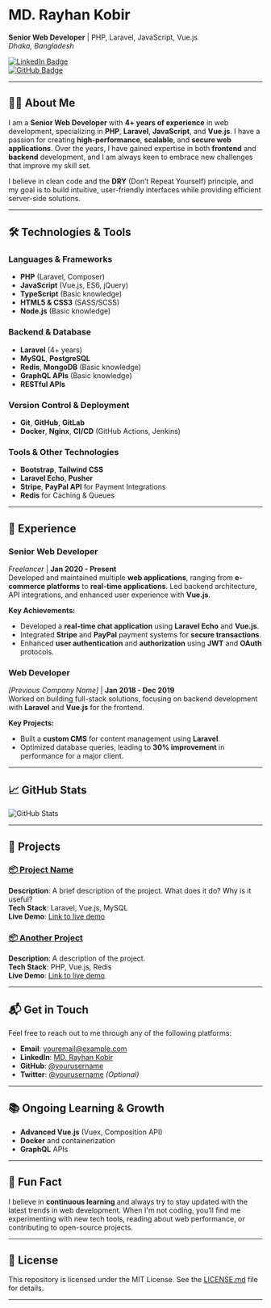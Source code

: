 # MD. Rayhan Kobir

**Senior Web Developer** | PHP, Laravel, JavaScript, Vue.js  
*Dhaka, Bangladesh*  

[![LinkedIn Badge](https://img.shields.io/badge/LinkedIn-blue?logo=linkedin&style=flat-square)](https://www.linkedin.com/in/yourusername)  
[![GitHub Badge](https://img.shields.io/badge/GitHub-black?logo=github&style=flat-square)](https://github.com/yourusername)

---

## 👨‍💻 About Me

I am a **Senior Web Developer** with **4+ years of experience** in web development, specializing in **PHP**, **Laravel**, **JavaScript**, and **Vue.js**. I have a passion for creating **high-performance**, **scalable**, and **secure web applications**. Over the years, I have gained expertise in both **frontend** and **backend** development, and I am always keen to embrace new challenges that improve my skill set.

I believe in clean code and the **DRY** (Don’t Repeat Yourself) principle, and my goal is to build intuitive, user-friendly interfaces while providing efficient server-side solutions.

---

## 🛠️ Technologies & Tools

### **Languages & Frameworks**
- **PHP** (Laravel, Composer)
- **JavaScript** (Vue.js, ES6, jQuery)
- **TypeScript** (Basic knowledge)
- **HTML5 & CSS3** (SASS/SCSS)
- **Node.js** (Basic knowledge)

### **Backend & Database**
- **Laravel** (4+ years)
- **MySQL**, **PostgreSQL**
- **Redis**, **MongoDB** (Basic knowledge)
- **GraphQL APIs** (Basic knowledge)
- **RESTful APIs**

### **Version Control & Deployment**
- **Git**, **GitHub**, **GitLab**
- **Docker**, **Nginx**, **CI/CD** (GitHub Actions, Jenkins)

### **Tools & Other Technologies**
- **Bootstrap**, **Tailwind CSS**
- **Laravel Echo**, **Pusher**
- **Stripe**, **PayPal API** for Payment Integrations
- **Redis** for Caching & Queues

---

## 💼 Experience

### **Senior Web Developer**  
*Freelancer* | **Jan 2020 - Present**  
Developed and maintained multiple **web applications**, ranging from **e-commerce platforms** to **real-time applications**. Led backend architecture, API integrations, and enhanced user experience with **Vue.js**.

**Key Achievements:**
- Developed a **real-time chat application** using **Laravel Echo** and **Vue.js**.
- Integrated **Stripe** and **PayPal** payment systems for **secure transactions**.
- Enhanced **user authentication** and **authorization** using **JWT** and **OAuth** protocols.

### **Web Developer**  
*[Previous Company Name]* | **Jan 2018 - Dec 2019**  
Worked on building full-stack solutions, focusing on backend development with **Laravel** and **Vue.js** for the frontend.

**Key Projects:**
- Built a **custom CMS** for content management using **Laravel**.
- Optimized database queries, leading to **30% improvement** in performance for a major client.

---

## 📈 GitHub Stats

![GitHub Stats](https://github-readme-stats.vercel.app/api?username=your-github-username&show_icons=true&hide_title=true&hide=prs&count_private=true&theme=radical)

---

## 🚀 Projects

### [📦 **Project Name**](https://github.com/yourusername/project)
**Description**: A brief description of the project. What does it do? Why is it useful?  
**Tech Stack**: Laravel, Vue.js, MySQL  
**Live Demo**: [Link to live demo](https://yourproject.com)

### [📦 **Another Project**](https://github.com/yourusername/another-project)
**Description**: A description of the project.  
**Tech Stack**: PHP, Vue.js, Redis  
**Live Demo**: [Link to live demo](https://anotherproject.com)

---

## 📬 Get in Touch

Feel free to reach out to me through any of the following platforms:

- **Email**: [youremail@example.com](mailto:youremail@example.com)
- **LinkedIn**: [MD. Rayhan Kobir](https://www.linkedin.com/in/yourusername)
- **GitHub**: [@yourusername](https://github.com/yourusername)
- **Twitter**: [@yourusername](https://twitter.com/yourusername) *(Optional)*

---

## 📚 Ongoing Learning & Growth

- **Advanced Vue.js** (Vuex, Composition API)
- **Docker** and containerization
- **GraphQL** APIs

---

## 🎨 Fun Fact

I believe in **continuous learning** and always try to stay updated with the latest trends in web development. When I'm not coding, you’ll find me experimenting with new tech tools, reading about web performance, or contributing to open-source projects.

---

## 📝 License

This repository is licensed under the MIT License. See the [LICENSE.md](LICENSE.md) file for details.

---
